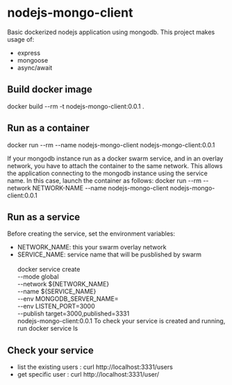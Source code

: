 # nodejs-mongo-client
Basic dockerized nodejs application using mongodb.
This project makes usage of:
* express
* mongoose
* async/await

## Build docker image
docker build --rm -t nodejs-mongo-client:0.0.1 .

## Run as a container
docker run --rm --name nodejs-mongo-client nodejs-mongo-client:0.0.1

If your mongodb instance run as a docker swarm service, and in an overlay network, you have to attach the container to the same network. This allows the application connecting to the mongodb instance using the service name. In this case, launch the container as follows:
docker run --rm --network NETWORK-NAME --name nodejs-mongo-client nodejs-mongo-client:0.0.1

## Run as a service
Before creating the service, set the environment variables:
* NETWORK_NAME: this your swarm overlay network
* SERVICE_NAME: service name that will be pusblished by swarm
<br><br>
docker service create \
		--mode global \
		--network ${NETWORK_NAME} \
		--name ${SERVICE_NAME} \
		--env MONGODB_SERVER_NAME=<swarm mongo service name> \
		--env LISTEN_PORT=3000 \
		--publish target=3000,published=3331 \
		nodejs-mongo-client:0.0.1 
To check your service is created and running, run docker service ls

## Check your service
* list the existing users : curl http://localhost:3331/users
* get specific user : curl http://localhost:3331/user/<username>

